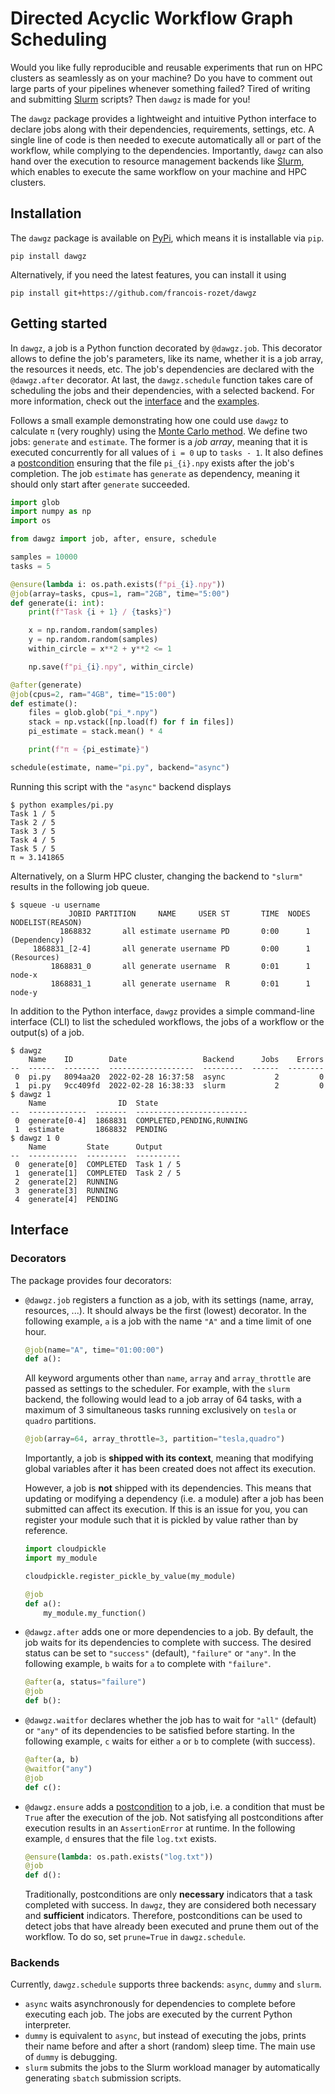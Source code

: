 # Directed Acyclic Workflow Graph Scheduling

Would you like fully reproducible and reusable experiments that run on HPC clusters as seamlessly as on your machine? Do you have to comment out large parts of your pipelines whenever something failed? Tired of writing and submitting [Slurm](https://wikipedia.org/wiki/Slurm_Workload_Manager) scripts? Then `dawgz` is made for you!

The `dawgz` package provides a lightweight and intuitive Python interface to declare jobs along with their dependencies, requirements, settings, etc. A single line of code is then needed to execute automatically all or part of the workflow, while complying to the dependencies. Importantly, `dawgz` can also hand over the execution to resource management backends like [Slurm](https://wikipedia.org/wiki/Slurm_Workload_Manager), which enables to execute the same workflow on your machine and HPC clusters.

## Installation

The `dawgz` package is available on [PyPi](https://pypi.org/project/dawgz/), which means it is installable via `pip`.

```
pip install dawgz
```

Alternatively, if you need the latest features, you can install it using

```
pip install git+https://github.com/francois-rozet/dawgz
```

## Getting started

In `dawgz`, a job is a Python function decorated by `@dawgz.job`. This decorator allows to define the job's parameters, like its name, whether it is a job array, the resources it needs, etc. The job's dependencies are declared with the `@dawgz.after` decorator. At last, the `dawgz.schedule` function takes care of scheduling the jobs and their dependencies, with a selected backend. For more information, check out the [interface](#Interface) and the [examples](examples/).

Follows a small example demonstrating how one could use `dawgz` to calculate `π` (very roughly) using the [Monte Carlo method](https://en.wikipedia.org/wiki/Monte_Carlo_method). We define two jobs: `generate` and `estimate`. The former is a *job array*, meaning that it is executed concurrently for all values of `i = 0` up to `tasks - 1`. It also defines a [postcondition](https://en.wikipedia.org/wiki/Postconditions) ensuring that the file `pi_{i}.npy` exists after the job's completion. The job `estimate` has `generate` as dependency, meaning it should only start after `generate` succeeded.

```python
import glob
import numpy as np
import os

from dawgz import job, after, ensure, schedule

samples = 10000
tasks = 5

@ensure(lambda i: os.path.exists(f"pi_{i}.npy"))
@job(array=tasks, cpus=1, ram="2GB", time="5:00")
def generate(i: int):
    print(f"Task {i + 1} / {tasks}")

    x = np.random.random(samples)
    y = np.random.random(samples)
    within_circle = x**2 + y**2 <= 1

    np.save(f"pi_{i}.npy", within_circle)

@after(generate)
@job(cpus=2, ram="4GB", time="15:00")
def estimate():
    files = glob.glob("pi_*.npy")
    stack = np.vstack([np.load(f) for f in files])
    pi_estimate = stack.mean() * 4

    print(f"π ≈ {pi_estimate}")

schedule(estimate, name="pi.py", backend="async")
```

Running this script with the `"async"` backend displays

```
$ python examples/pi.py
Task 1 / 5
Task 2 / 5
Task 3 / 5
Task 4 / 5
Task 5 / 5
π ≈ 3.141865
```

Alternatively, on a Slurm HPC cluster, changing the backend to `"slurm"` results in the following job queue.

```
$ squeue -u username
             JOBID PARTITION     NAME     USER ST       TIME  NODES NODELIST(REASON)
           1868832       all estimate username PD       0:00      1 (Dependency)
     1868831_[2-4]       all generate username PD       0:00      1 (Resources)
         1868831_0       all generate username  R       0:01      1 node-x
         1868831_1       all generate username  R       0:01      1 node-y
```

In addition to the Python interface, `dawgz` provides a simple command-line interface (CLI) to list the scheduled workflows, the jobs of a workflow or the output(s) of a job.

```
$ dawgz
    Name    ID        Date                 Backend      Jobs    Errors
--  ------  --------  -------------------  ---------  ------  --------
 0  pi.py   8094aa20  2022-02-28 16:37:58  async           2         0
 1  pi.py   9cc409fd  2022-02-28 16:38:33  slurm           2         0
$ dawgz 1
    Name                ID  State
--  -------------  -------  -------------------------
 0  generate[0-4]  1868831  COMPLETED,PENDING,RUNNING
 1  estimate       1868832  PENDING
$ dawgz 1 0
    Name         State      Output
--  -----------  ---------  ----------
 0  generate[0]  COMPLETED  Task 1 / 5
 1  generate[1]  COMPLETED  Task 2 / 5
 2  generate[2]  RUNNING
 3  generate[3]  RUNNING
 4  generate[4]  PENDING
```

## Interface

### Decorators

The package provides four decorators:

* `@dawgz.job` registers a function as a job, with its settings (name, array, resources, ...). It should always be the first (lowest) decorator. In the following example, `a` is a job with the name `"A"` and a time limit of one hour.

    ```python
    @job(name="A", time="01:00:00")
    def a():
    ```

    All keyword arguments other than `name`, `array` and `array_throttle` are passed as settings to the scheduler. For example, with the `slurm` backend, the following would lead to a job array of 64 tasks, with a maximum of 3 simultaneous tasks running exclusively on `tesla` or `quadro` partitions.

    ```python
    @job(array=64, array_throttle=3, partition="tesla,quadro")
    ```

    Importantly, a job is **shipped with its context**, meaning that modifying global variables after it has been created does not affect its execution.

    However, a job is **not** shipped with its dependencies. This means that updating or modifying a dependency (i.e. a module) after a job has been submitted can affect its execution. If this is an issue for you, you can register your module such that it is pickled by value rather than by reference.

    ```python
    import cloudpickle
    import my_module

    cloudpickle.register_pickle_by_value(my_module)

    @job
    def a():
        my_module.my_function()
    ```

* `@dawgz.after` adds one or more dependencies to a job. By default, the job waits for its dependencies to complete with success. The desired status can be set to `"success"` (default), `"failure"` or `"any"`. In the following example, `b` waits for `a` to complete with `"failure"`.

    ```python
    @after(a, status="failure")
    @job
    def b():
    ```

* `@dawgz.waitfor` declares whether the job has to wait for `"all"` (default) or `"any"` of its dependencies to be satisfied before starting. In the following example, `c` waits for either `a` or `b` to complete (with success).

    ```python
    @after(a, b)
    @waitfor("any")
    @job
    def c():
    ```

* `@dawgz.ensure` adds a [postcondition](https://wikipedia.org/wiki/Postconditions) to a job, i.e. a condition that must be `True` after the execution of the job. Not satisfying all postconditions after execution results in an `AssertionError` at runtime. In the following example, `d` ensures that the file `log.txt` exists.

    ```python
    @ensure(lambda: os.path.exists("log.txt"))
    @job
    def d():
    ```

    Traditionally, postconditions are only **necessary** indicators that a task completed with success. In `dawgz`, they are considered both necessary and **sufficient** indicators. Therefore, postconditions can be used to detect jobs that have already been executed and prune them out of the workflow. To do so, set `prune=True` in `dawgz.schedule`.

### Backends

Currently, `dawgz.schedule` supports three backends: `async`, `dummy` and `slurm`.

* `async` waits asynchronously for dependencies to complete before executing each job. The jobs are executed by the current Python interpreter.
* `dummy` is equivalent to `async`, but instead of executing the jobs, prints their name before and after a short (random) sleep time. The main use of `dummy` is debugging.
* `slurm` submits the jobs to the Slurm workload manager by automatically generating `sbatch` submission scripts.
